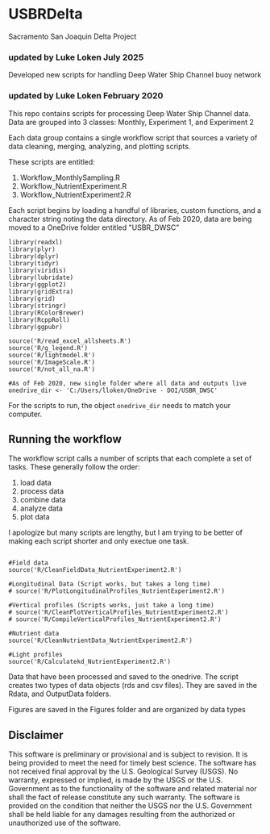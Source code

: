 # USBRDelta
Sacramento San Joaquin Delta Project

### updated by Luke Loken July 2025

Developed new scripts for handling Deep Water Ship Channel buoy network


### updated by Luke Loken February 2020

This repo contains scripts for processing Deep Water Ship Channel data.
Data are grouped into 3 classes: Monthly, Experiment 1, and Experiment 2

Each data group contains a single workflow script that sources a variety of data cleaning, merging, analyzing, and plotting scripts. 

These scripts are entitled:

1. Workflow_MonthlySampling.R
2. Workflow_NutrientExperiment.R
3. Workflow_NutrientExperiment2.R

Each script begins by loading a handful of libraries, custom functions, and a character string noting the data directory. As of Feb 2020, data are being moved to a OneDrive folder entitled "USBR_DWSC"

```
library(readxl)
library(plyr)
library(dplyr)
library(tidyr)
library(viridis)
library(lubridate)
library(ggplot2)
library(gridExtra)
library(grid)
library(stringr)
library(RColorBrewer)
library(RcppRoll)
library(ggpubr)

source('R/read_excel_allsheets.R')
source('R/g_legend.R')
source('R/lightmodel.R')
source('R/ImageScale.R')
source('R/not_all_na.R')

#As of Feb 2020, new single folder where all data and outputs live
onedrive_dir <- 'C:/Users/lloken/OneDrive - DOI/USBR_DWSC'

```

For the scripts to run, the object `onedrive_dir` needs to match your computer. 

## Running the workflow

The workflow script calls a number of scripts that each complete a set of tasks. 
These generally follow the order:

1. load data
2. process data
3. combine data
4. analyze data
5. plot data

I apologize but many scripts are lengthy, but I am trying to be better of making each script shorter and only exectue one task. 

```

#Field data
source('R/CleanFieldData_NutrientExperiment2.R')

#Longitudinal Data (Script works, but takes a long time)
# source('R/PlotLongitudinalProfiles_NutrientExperiment2.R')

#Vertical profiles (Scripts works, just take a long time)
# source('R/CleanPlotVerticalProfiles_NutrientExperiment2.R')
# source('R/CompileVerticalProfiles_NutrientExperiment2.R')

#Nutrient data
source('R/CleanNutrientData_NutrientExperiment2.R')

#Light profiles
source('R/Calculatekd_NutrientExperiment2.R')

```

Data that have been processed and saved to the onedrive. The script creates two types of data objects (rds and csv files). They are saved in the Rdata, and OutputData folders. 

Figures are saved in the Figures folder and are organized by data types

## Disclaimer

This software is preliminary or provisional and is subject to revision. It is being provided to meet the need for timely best science. The software has not received final approval by the U.S. Geological Survey (USGS). No warranty, expressed or implied, is made by the USGS or the U.S. Government as to the functionality of the software and related material nor shall the fact of release constitute any such warranty. The software is provided on the condition that neither the USGS nor the U.S. Government shall be held liable for any damages resulting from the authorized or unauthorized use of the software.
